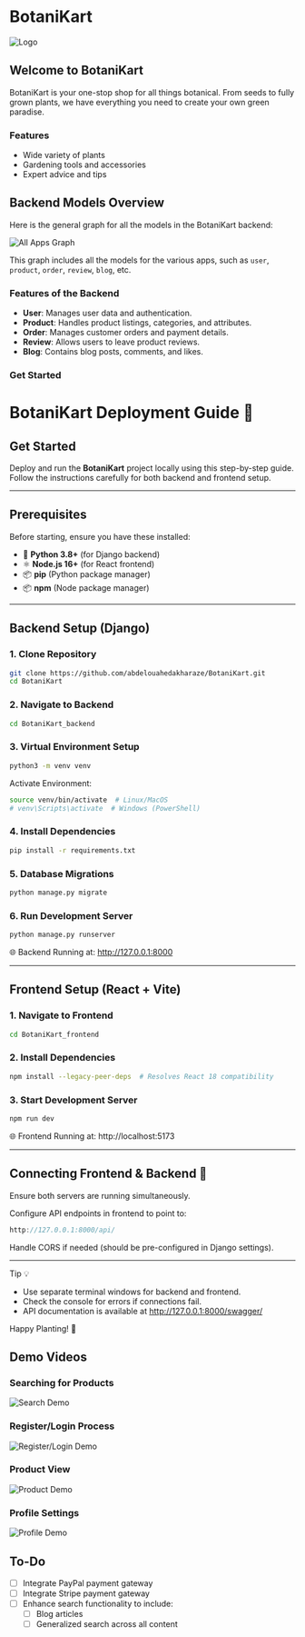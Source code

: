 # BotaniKart
![Logo](docs/assets/logo.jpg)
## Welcome to BotaniKart

BotaniKart is your one-stop shop for all things botanical. From seeds to fully grown plants, we have everything you need to create your own green paradise.

### Features
- Wide variety of plants
- Gardening tools and accessories
- Expert advice and tips

## Backend Models Overview

Here is the general graph for all the models in the BotaniKart backend:

![All Apps Graph](docs/assets/output.png)

This graph includes all the models for the various apps, such as `user`, `product`, `order`, `review`, `blog`, etc.

### Features of the Backend

- **User**: Manages user data and authentication.
- **Product**: Handles product listings, categories, and attributes.
- **Order**: Manages customer orders and payment details.
- **Review**: Allows users to leave product reviews.
- **Blog**: Contains blog posts, comments, and likes.

### Get Started

# BotaniKart Deployment Guide 🌱

## Get Started

Deploy and run the **BotaniKart** project locally using this step-by-step guide. Follow the instructions carefully for both backend and frontend setup.

---

## Prerequisites

Before starting, ensure you have these installed:

- 🐍 **Python 3.8+** (for Django backend)
- ⚛️ **Node.js 16+** (for React frontend)
- 📦 **pip** (Python package manager)
- 📦 **npm** (Node package manager)

---

## Backend Setup (Django)

### 1. Clone Repository
```bash
git clone https://github.com/abdelouahedakharaze/BotaniKart.git
cd BotaniKart
```

### 2. Navigate to Backend
```bash
cd BotaniKart_backend
```

### 3. Virtual Environment Setup
```bash
python3 -m venv venv
```

Activate Environment:

```bash
source venv/bin/activate  # Linux/MacOS
# venv\Scripts\activate  # Windows (PowerShell)
```

### 4. Install Dependencies
```bash
pip install -r requirements.txt
```

### 5. Database Migrations
```bash
python manage.py migrate
```

### 6. Run Development Server
```bash
python manage.py runserver
```

🌐 Backend Running at: http://127.0.0.1:8000

---

## Frontend Setup (React + Vite)

### 1. Navigate to Frontend
```bash
cd BotaniKart_frontend
```

### 2. Install Dependencies
```bash
npm install --legacy-peer-deps  # Resolves React 18 compatibility
```

### 3. Start Development Server
```bash
npm run dev
```

🌐 Frontend Running at: http://localhost:5173

---

## Connecting Frontend & Backend 🔗

Ensure both servers are running simultaneously.

Configure API endpoints in frontend to point to:
```javascript
http://127.0.0.1:8000/api/
```

Handle CORS if needed (should be pre-configured in Django settings).

---

Tip 💡

- Use separate terminal windows for backend and frontend.
- Check the console for errors if connections fail.
- API documentation is available at http://127.0.0.1:8000/swagger/

Happy Planting! 🌿


## Demo Videos



### Searching for Products  
![Search Demo](docs/assets/search.gif) 

### Register/Login Process  
![Register/Login Demo](docs/assets/registerlogin.gif)

### Product View  
![Product Demo](docs/assets/product.gif)

### Profile Settings  
![Profile Demo](docs/assets/profile.gif)



## To-Do  

- [ ] Integrate PayPal payment gateway  
- [ ] Integrate Stripe payment gateway  
- [ ] Enhance search functionality to include:  
  - [ ] Blog articles  
  - [ ] Generalized search across all content